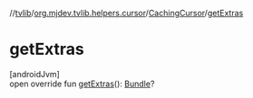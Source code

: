 //[tvlib](../../../index.md)/[org.mjdev.tvlib.helpers.cursor](../index.md)/[CachingCursor](index.md)/[getExtras](get-extras.md)

# getExtras

[androidJvm]\
open override fun [getExtras](get-extras.md)(): [Bundle](https://developer.android.com/reference/kotlin/android/os/Bundle.html)?
